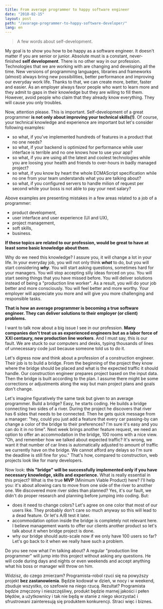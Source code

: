```yaml
---
title: From average programmer to happy software engineer
date: "2018-02-15"
layout: post
path: "/avarage-programmer-to-happy-software-developer/"
lang: en
---
```


>  A few words about self-development.

My goal is to show you how to be happy as a software engineer. It doesn't matter if you are senior or junior. Absolute must is a constant, never-finished **self development**. There is no other way in our profession. Technologies that we are working with are changing and developing all the time. New versions of programming languages, libraries and frameworks (almost) always bring new possibilities, better performance and improving our everyday work life. Thanks to that, we can create more, better, faster and easier. As an employer always favor people who want to learn more and they admit to gaps in their knowledge but they are willing to fill them. However, avoid people who claim that they already know everything. They will cause you only troubles.

Now, attention please. This is important. Self-development of a great programmer **is not only about improving your technical skills(!)**. Of course, your technical knowledge and experience are important but let's consider following examples:
- so what, if you've implemented hundreds of features in a product that no one needs?
- so what, if your backend is optimized for performance while user interface is terrible and no one knows how to use your app?
- so what, if you are using all the latest and coolest technologies while you are loosing your health and friends to over-hours in badly managed project?
- so what, if you know by heart the whole ECMAScript specification while no one from your team understands what you are talking about?
- so what, if you configured servers to handle milion of request per second while your boss is not able to pay your next salary?

Above examples are presenting mistakes in a few areas related to a job of a programmer:
- product development,
- user interface and user experience (UI and UX),
- project management,
- soft skills,
- business.

**If these topics are related to our profession, would be great to have at least some basic knowledge about them**.

Why do we need this knowledge? I assure you, it will change a lot in your life. In your everyday job, you will not only think ***what*** to do, but you will start considering ***why***. You will start asking questions, sometimes hard for your managers. You will stop accepting silly ideas forced on you. You will start seeing things that you have missed before. You will deliver solutions instead of being a "production line worker". As a result, you will do your job better and more consciously. You will feel better and more worthy. Your employer will appreciate you more and will give you more challenging and responsible tasks.

**That is how an average programmer is becoming a true software engineer. They can deliver solutions to their employer (or client) problems.**

I want to talk now about a big issue I see in our profession. **Many companies don't treat us as experienced engineers but as a labor force of XXI centaury, new production line workers**. And I must say, this is our fault. We are stuck to our computers and desks, typing thousands of lines of unnecessary code just because someone told us to do it.

Let's digress now and think about a profession of a construction engineer. Their job is to build a bridge. From the beginning of the project they know where the bridge should be placed and what is the expected traffic it should handle. Our construction engineer prepares project based on the input data. Then the bridge is built according to the plan. I assume there might be some corrections or adjustments along the way but main project plans and goals don't change.

Let's imagine figuratively the same task but given to an average programmer. Build a bridge? Easy, he starts coding. He builds a bridge connecting two sides of a river. During the project he discovers that river has 6 sides that needs to be connected. Then he gets quick message from a manager: "hey, could you just add a feature that every car passing-by can change a color of the bridge to their preferences? I'm sure it's easy and you can do it in no time". Next week brings another feature request, we need an option to offer an accommodation in the bridge, 100 rooms with a nice view. "Oh, and remember how we talked about expected traffic? It's wrong, we want it that number of car lines is automatically adjusted to amount of traffic we currently have on the bridge. We cannot afford any delays so I'm sure the deadline is still fine for you." That's how, compared to construction, web projects look like for many developers.

Now look: **this "bridge" will be successfully implemented only if you have necessary knowledge, skills and experience.** What is really essential in this project? What is the true **MVP** (Minimum Viable Product) here? I'll help you: it's about allowing cars to move from one side of the river to another one. We discovered more river sides than planned? Yes, it's our fault, we didn't do proper research and planning before jumping into coding. But:
- does it need to change colors? Let's agree on one color that most of our users like. They probably don't care so much anyway so this will lead to a dead feature. Or let's A/B test it later.
- accommodation option inside the bridge is completely not relevant here. I believe management wants to offer our clients another product so let's talk about it when bridge project is done.
- why our bridge should auto-scale now if we only have 100 users so far? Let's go back to it when we really have such a problem.

Do you see now what I'm talking about? A regular "production line programmer" will jump into this project without asking any questions. He will code during days and nights or even weekends and accept anything what his boss or manager will throw on him.


Widzisz, do czego zmierzam? Programista-robol rzuci się na powyższy projekt **bez zastanowienia**. Będzie kodował w dzień, w nocy i w weekend, zbuduje wszystko, co szefowie na niego rzucą. Rezultat? Programista będzie zmęczony i nieszczęśliwy, produkt będzie marnej jakości i pełen błędów, a użytkownicy i tak nie będą w stanie z niego skorzystać i sfrustrowani zainteresują się produktem konkurencji. Straci więc i biznes.

